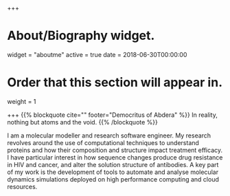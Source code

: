 +++
# About/Biography widget.
widget = "aboutme"
active = true
date = 2018-06-30T00:00:00

# Order that this section will appear in.
weight = 1

+++
{{% blockquote cite="" footer="Democritus of Abdera" %}}
In reality, nothing but atoms and the void.
{{% /blockquote %}}


I am a molecular modeller and research software engineer.
My research revolves around the use of computational techniques to understand proteins and how their composition and structure impact treatment efficacy.
I have particular interest in how sequence changes produce drug resistance in HIV and cancer, and alter the solution structure of antibodies.
A key part of my work is the development of tools to automate and analyse molecular dynamics simulations deployed on high performance computing and cloud resources.